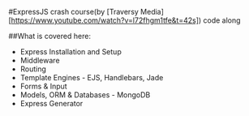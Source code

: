 #ExpressJS crash course(by [Traversy Media][https://www.youtube.com/watch?v=l72fhgm1tfe&t=42s]) code along

##What is covered here:

- Express Installation and Setup
- Middleware
- Routing
- Template Engines - EJS, Handlebars, Jade
- Forms & Input
- Models, ORM & Databases - MongoDB
- Express Generator
